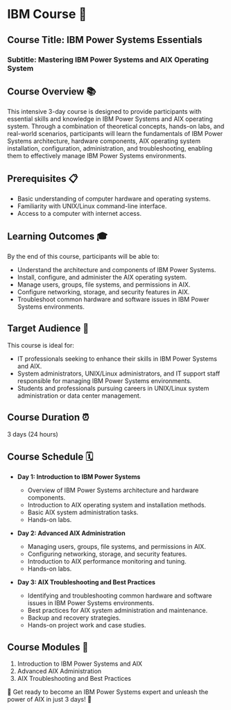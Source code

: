 # IBM Course 💼

## Course Title: IBM Power Systems Essentials
### Subtitle: Mastering IBM Power Systems and AIX Operating System

## Course Overview 📚
This intensive 3-day course is designed to provide participants with essential skills and knowledge in IBM Power Systems and AIX operating system. Through a combination of theoretical concepts, hands-on labs, and real-world scenarios, participants will learn the fundamentals of IBM Power Systems architecture, hardware components, AIX operating system installation, configuration, administration, and troubleshooting, enabling them to effectively manage IBM Power Systems environments.

## Prerequisites 📋
- Basic understanding of computer hardware and operating systems.
- Familiarity with UNIX/Linux command-line interface.
- Access to a computer with internet access.

## Learning Outcomes 🎓
By the end of this course, participants will be able to:
- Understand the architecture and components of IBM Power Systems.
- Install, configure, and administer the AIX operating system.
- Manage users, groups, file systems, and permissions in AIX.
- Configure networking, storage, and security features in AIX.
- Troubleshoot common hardware and software issues in IBM Power Systems environments.

## Target Audience 🎯
This course is ideal for:
- IT professionals seeking to enhance their skills in IBM Power Systems and AIX.
- System administrators, UNIX/Linux administrators, and IT support staff responsible for managing IBM Power Systems environments.
- Students and professionals pursuing careers in UNIX/Linux system administration or data center management.

## Course Duration ⏰
3 days (24 hours)

## Course Schedule 🗓️
- **Day 1: Introduction to IBM Power Systems**
  - Overview of IBM Power Systems architecture and hardware components.
  - Introduction to AIX operating system and installation methods.
  - Basic AIX system administration tasks.
  - Hands-on labs.

- **Day 2: Advanced AIX Administration**
  - Managing users, groups, file systems, and permissions in AIX.
  - Configuring networking, storage, and security features.
  - Introduction to AIX performance monitoring and tuning.
  - Hands-on labs.

- **Day 3: AIX Troubleshooting and Best Practices**
  - Identifying and troubleshooting common hardware and software issues in IBM Power Systems environments.
  - Best practices for AIX system administration and maintenance.
  - Backup and recovery strategies.
  - Hands-on project work and case studies.

## Course Modules 📑
1. Introduction to IBM Power Systems and AIX
2. Advanced AIX Administration
3. AIX Troubleshooting and Best Practices

🚀 Get ready to become an IBM Power Systems expert and unleash the power of AIX in just 3 days! 🚀
